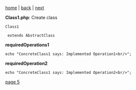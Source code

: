 [home](./page01.md) | [back](./page03.md) | [next](./page05.md)

**Class1.php**:
Create class
```
Class1
```

```
 extends AbstractClass
```
**requiredOperations1**
```
echo "ConcreteClass1 says: Implemented Operation1<br/>";
```
**requiredOperation2**
```
echo "ConcreteClass1 says: Implemented Operation2<br/>";
```


[page 5](./page05.md)
